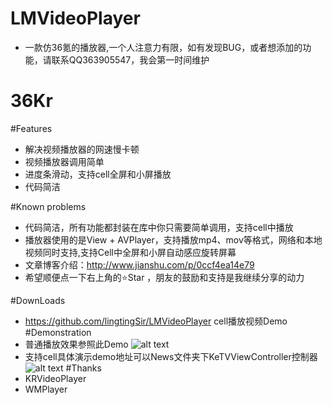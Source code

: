 # LMVideoPlayer
*   一款仿36氪的播放器,一个人注意力有限，如有发现BUG，或者想添加的功能，请联系QQ363905547，我会第一时间维护<br/>

# 36Kr
#Features 
*   解决视频播放器的网速慢卡顿
*   视频播放器调用简单
*   进度条滑动，支持cell全屏和小屏播放
*   代码简洁

#Known problems
*   代码简洁，所有功能都封装在库中你只需要简单调用，支持cell中播放
*   播放器使用的是View + AVPlayer，支持播放mp4、mov等格式，网络和本地视频同时支持,支持Cell中全屏和小屏自动感应旋转屏幕
*   文章博客介绍：<a>http://www.jianshu.com/p/0ccf4ea14e79</a> 
*   希望顺便点一下右上角的⭐️Star ，朋友的鼓励和支持是我继续分享的动力 



#DownLoads
*   <a>https://github.com/lingtingSir/LMVideoPlayer</a>  cell播放视频Demo
#Demonstration
*   普通播放效果参照此Demo
![alt text](https://github.com/lingtingSir/LMVideoPlayer/blob/master/Video22.gif)
*   支持cell具体演示demo地址可以News文件夹下KeTVViewController控制器
![alt text](http://upload-images.jianshu.io/upload_images/1231308-8ab438b90472c63d.gif?imageMogr2/auto-orient/strip
)
#Thanks
*   KRVideoPlayer
*   WMPlayer

